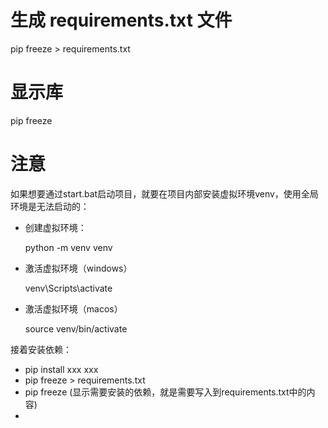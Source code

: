 # 生成 requirements.txt 文件

pip freeze > requirements.txt

# 显示库

pip freeze

# 注意

如果想要通过start.bat启动项目，就要在项目内部安装虚拟环境venv，使用全局环境是无法启动的：

- 创建虚拟环境：

  python -m venv venv
- 激活虚拟环境（windows）

  venv\Scripts\activate
- 激活虚拟环境（macos）

  source venv/bin/activate

接着安装依赖：

- pip install xxx xxx
- pip freeze > requirements.txt
- pip freeze (显示需要安装的依赖，就是需要写入到requirements.txt中的内容)
-

